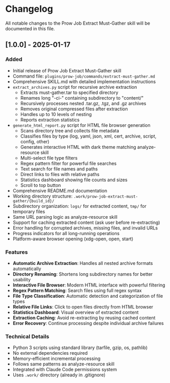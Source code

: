 # Changelog

All notable changes to the Prow Job Extract Must-Gather skill will be documented in this file.

## [1.0.0] - 2025-01-17

### Added
- Initial release of Prow Job Extract Must-Gather skill
- Command file: `plugins/prow-job/commands/extract-must-gather.md`
- Comprehensive SKILL.md with detailed implementation instructions
- `extract_archives.py` script for recursive archive extraction
  - Extracts must-gather.tar to specified directory
  - Renames long "-ci-" containing subdirectory to "content/"
  - Recursively processes nested .tar.gz, .tgz, and .gz archives
  - Removes original compressed files after extraction
  - Handles up to 10 levels of nesting
  - Reports extraction statistics
- `generate_html_report.py` script for HTML file browser generation
  - Scans directory tree and collects file metadata
  - Classifies files by type (log, yaml, json, xml, cert, archive, script, config, other)
  - Generates interactive HTML with dark theme matching analyze-resource skill
  - Multi-select file type filters
  - Regex pattern filter for powerful file searches
  - Text search for file names and paths
  - Direct links to files with relative paths
  - Statistics dashboard showing file counts and sizes
  - Scroll to top button
- Comprehensive README.md documentation
- Working directory structure: `.work/prow-job-extract-must-gather/{build_id}/`
- Subdirectory organization: `logs/` for extracted content, `tmp/` for temporary files
- Same URL parsing logic as analyze-resource skill
- Support for caching extracted content (ask user before re-extracting)
- Error handling for corrupted archives, missing files, and invalid URLs
- Progress indicators for all long-running operations
- Platform-aware browser opening (xdg-open, open, start)

### Features
- **Automatic Archive Extraction**: Handles all nested archive formats automatically
- **Directory Renaming**: Shortens long subdirectory names for better usability
- **Interactive File Browser**: Modern HTML interface with powerful filtering
- **Regex Pattern Matching**: Search files using full regex syntax
- **File Type Classification**: Automatic detection and categorization of file types
- **Relative File Links**: Click to open files directly from HTML browser
- **Statistics Dashboard**: Visual overview of extracted content
- **Extraction Caching**: Avoid re-extracting by reusing cached content
- **Error Recovery**: Continue processing despite individual archive failures

### Technical Details
- Python 3 scripts using standard library (tarfile, gzip, os, pathlib)
- No external dependencies required
- Memory-efficient incremental processing
- Follows same patterns as analyze-resource skill
- Integrated with Claude Code permissions system
- Uses `.work/` directory (already in .gitignore)
